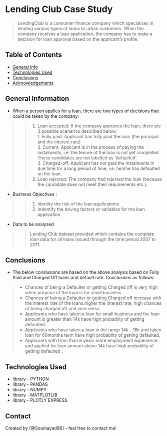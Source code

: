 # Lending Club Case Study
> LendingClub is a consumer finance company which specialises in lending various types of loans to urban customers. When the company receives a loan application, the company has to make a decision for loan approval based on the applicant’s profile.


## Table of Contents
* [General Info](#general-information)
* [Technologies Used](#technologies-used)
* [Conclusions](#conclusions)
* [Acknowledgements](#acknowledgements)

<!-- You can include any other section that is pertinent to your problem -->

## General Information
- When a person applies for a loan, there are two types of decisions that could be taken by the company:
>> 1. Loan accepted: If the company approves the loan, there are 3 possible scenarios described below:<br>
    1. Fully paid: Applicant has fully paid the loan (the principal and the interest rate)<br>
    2. Current: Applicant is in the process of paying the instalments, i.e. the tenure of the loan is not yet completed. These candidates are not labelled as 'defaulted'.<br>
    3. Charged-off: Applicant has not paid the instalments in due time for a long period of time, i.e. he/she has defaulted on the loan.<br>
>> 2. Loan rejected: The company had rejected the loan (because the candidate does not meet their requirements etc.).<br>


- Business Objectives :
>> 1. Identity the risk of the loan applications
>> 2. Indentify the driving factors or variables for the loan application.

- Data to be analyzed
>> Lending Club dataset provided which contains the complete loan data for all loans issued through the time period 2007 to 2011.

<!-- You don't have to answer all the questions - just the ones relevant to your project. -->

## Conclusions
- The below conslusions are based on the above analysis based on Fully Paid and Charged Off loans and default rate. Conclusions as follows:
> - Chances of being a Defaulter or getting Charged off is very high when purpose of the loan is for small business.
> - Chances of being a Defaulter or getting Charged off increase with the interest rate of the loans.higher the interest rate, high chances of being charged off and vice-versa.
> - Applicants who have taken a loan for small business and the loan amount is greater than 14k have high probablity of getting defaulted.
> - Applicants who have taken a loan in the range 14k - 16k and taken loan for 60months term have high probablity of getting defaulted.
> - Applicants with from than 8 years more employment experience and applied for loan amount above 14k have high probablity of getting defaulted .


<!-- You don't have to answer all the questions - just the ones relevant to your project. -->


## Technologies Used
- library - PYTHON
- library - PANDAS
- library - NUMPY
- library - MATPLOTLIB
- library - PLOTLY EXPRESS


<!-- As the libraries versions keep on changing, it is recommended to mention the version of library used in this project -->


## Contact
Created by [@Soumayad96] - feel free to contact me!


<!-- Optional -->
<!-- ## License -->
<!-- This project is open source and available under the [... License](). -->

<!-- You don't have to include all sections - just the one's relevant to your project -->

